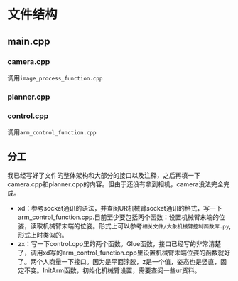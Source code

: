 # 文件结构
## main.cpp
### camera.cpp
调用`image_process_function.cpp`
### planner.cpp
### control.cpp
调用`arm_control_function.cpp`

## 分工
我已经写好了文件的整体架构和大部分的接口以及注释，之后再填一下camera.cpp和planner.cpp的内容。但由于还没有拿到相机，camera没法完全完成。
- xd：参考socket通讯的语法，并查阅UR机械臂socket通讯的格式，写一下arm_control_function.cpp.目前至少要包括两个函数：设置机械臂末端的位姿，读取机械臂末端的位姿。形式上可以参考`相关文件/大象机械臂控制函数库.py`,形式上时类似的。
- zx：写一下control.cpp里的两个函数。Glue函数，接口已经写的非常清楚了，调用xd写的arm_control_function.cpp里设置机械臂末端位姿的函数就好了。两个人商量一下接口。因为是平面涂胶，z是一个值，姿态也是竖直，固定不变。InitArm函数，初始化机械臂设置，需要查阅一些ur资料。
